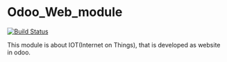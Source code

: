 # Odoo_Web_module
[![Build Status](https://travis-ci.org/OCA/maintainer-quality-tools.svg)](https://travis-ci.org/Jayani/Odoo-Web-module.svg?branch=master)

This module is about IOT(Internet on Things), that is developed as website in odoo.
